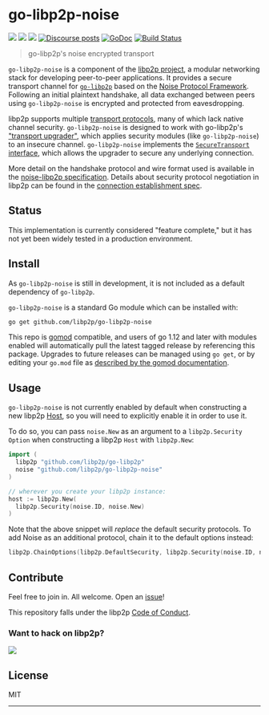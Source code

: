# go-libp2p-noise

[![](https://img.shields.io/badge/made%20by-ETHBerlinZwei-blue.svg?style=flat-square)](https://ethberlinzwei.com)
[![](https://img.shields.io/badge/project-libp2p-yellow.svg?style=flat-square)](https://libp2p.io/)
[![](https://img.shields.io/badge/freenode-%23libp2p-yellow.svg?style=flat-square)](http://webchat.freenode.net/?channels=%23libp2p)
[![Discourse posts](https://img.shields.io/discourse/https/discuss.libp2p.io/posts.svg)](https://discuss.libp2p.io)
[![GoDoc](https://godoc.org/github.com/libp2p/go-libp2p-noise?status.svg)](https://godoc.org/github.com/libp2p/go-libp2p-noise)
[![Build Status](https://travis-ci.com/libp2p/go-libp2p-noise.svg?branch=master)](https://travis-ci.com/libp2p/go-libp2p-noise)

> go-libp2p's noise encrypted transport

`go-libp2p-noise` is a component of the [libp2p project](https://libp2p.io), a
modular networking stack for developing peer-to-peer applications. It provides a
secure transport channel for [`go-libp2p`][go-libp2p] based on the 
[Noise Protocol Framework](https://noiseprotocol.org). Following an initial
plaintext handshake, all data exchanged between peers using `go-libp2p-noise` is
encrypted and protected from eavesdropping.

libp2p supports multiple [transport protocols][docs-transport], many of which
lack native channel security. `go-libp2p-noise` is designed to work with
go-libp2p's ["transport upgrader"][transport-upgrader], which applies security
modules (like `go-libp2p-noise`) to an insecure channel. `go-libp2p-noise`
implements the [`SecureTransport` interface][godoc-securetransport], which
allows the upgrader to secure any underlying connection.

More detail on the handshake protocol and wire format used is available in the
[noise-libp2p specification][noise-libp2p-spec]. Details about security protocol
negotiation in libp2p can be found in the [connection establishment spec][conn-spec].

## Status

This implementation is currently considered "feature complete," but it has not yet
been widely tested in a production environment. 

## Install

As `go-libp2p-noise` is still in development, it is not included as a default dependency of `go-libp2p`.

`go-libp2p-noise` is a standard Go module which can be installed with:

```sh
go get github.com/libp2p/go-libp2p-noise
```

This repo is [gomod](https://github.com/golang/go/wiki/Modules) compatible, and users of
go 1.12 and later with modules enabled will automatically pull the latest tagged release
by referencing this package. Upgrades to future releases can be managed using `go get`,
or by editing your `go.mod` file as [described by the gomod documentation](https://github.com/golang/go/wiki/Modules#how-to-upgrade-and-downgrade-dependencies).

## Usage

`go-libp2p-noise` is not currently enabled by default when constructing a new libp2p
[Host][godoc-host], so you will need to explicitly enable it in order to use it.

To do so, you can pass `noise.New` as an argument to a `libp2p.Security` `Option` when
constructing a libp2p `Host` with `libp2p.New`:

```go
import (
  libp2p "github.com/libp2p/go-libp2p"
  noise "github.com/libp2p/go-libp2p-noise"
)

// wherever you create your libp2p instance:
host := libp2p.New(
  libp2p.Security(noise.ID, noise.New)
)
```

Note that the above snippet will _replace_ the default security protocols. To add Noise
as an additional protocol, chain it to the default options instead:

```go
libp2p.ChainOptions(libp2p.DefaultSecurity, libp2p.Security(noise.ID, noise.New))
```

## Contribute

Feel free to join in. All welcome. Open an [issue](https://github.com/libp2p/go-libp2p-noise/issues)!

This repository falls under the libp2p [Code of Conduct](https://github.com/libp2p/community/blob/master/code-of-conduct.md).

### Want to hack on libp2p?

[![](https://cdn.rawgit.com/libp2p/community/master/img/contribute.gif)](https://github.com/libp2p/community/blob/master/CONTRIBUTE.md)

## License

MIT

---

[go-libp2p]: https://github.com/libp2p/go-libp2p
[noise-libp2p-spec]: https://github.com/libp2p/specs/blob/master/noise/README.md
[conn-spec]: https://github.com/libp2p/specs/blob/master/connections/README.md
[docs-transport]: https://docs.libp2p.io/concepts/transport
[transport-upgrader]: https://github.com/libp2p/go-libp2p-transport-upgrader
[godoc-host]: https://godoc.org/github.com/libp2p/go-libp2p-core/host#Host
[godoc-option]: https://godoc.org/github.com/libp2p/go-libp2p#Option
[godoc-go-libp2p-pkg-vars]: https://godoc.org/github.com/libp2p/go-libp2p#pkg-variables 
[godoc-security-option]: https://godoc.org/github.com/libp2p/go-libp2p#Security
[godoc-securetransport]: https://godoc.org/github.com/libp2p/go-libp2p-core/sec#SecureTransport

